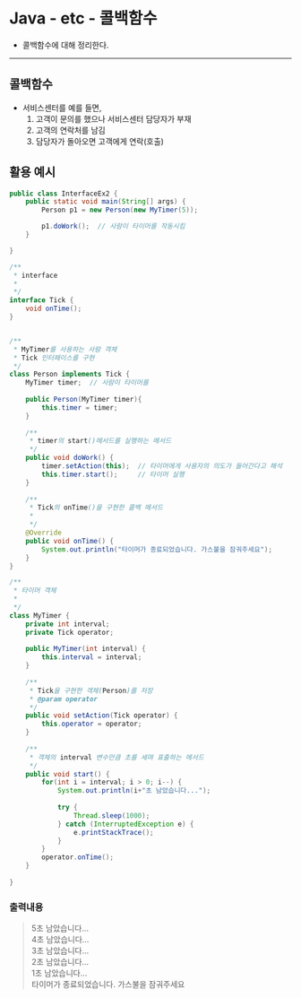 # Java - etc - 콜백함수
- 콜백함수에 대해 정리한다.

---

## 콜백함수
- 서비스센터를 예를 들면, 
  1. 고객이 문의를 했으나 서비스센터 담당자가 부재
  2. 고객의 연락처를 남김
  3. 담당자가 돌아오면 고객에게 연락(호출)

## 활용 예시
```java
public class InterfaceEx2 {
	public static void main(String[] args) {
		Person p1 = new Person(new MyTimer(5));

		p1.doWork();  // 사람이 타이머를 작동시킴
	}

}

/**
 * interface
 *
 */
interface Tick {
	void onTime();
}


/**
 * MyTimer를 사용하는 사람 객체
 * Tick 인터페이스를 구현
 */
class Person implements Tick {
	MyTimer timer;  // 사람이 타이머를 
	
	public Person(MyTimer timer){
		this.timer = timer;
	}
	
	/**
	 * timer의 start()메서드를 실행하는 메서드
	 */
	public void doWork() {
		timer.setAction(this);	// 타이머에게 사용자의 의도가 들어간다고 해석
		this.timer.start();		// 타이머 실행
	}
	
	/**
	 * Tick의 onTime()을 구현한 콜백 메서드
	 * 
	 */
	@Override
	public void onTime() {
		System.out.println("타이머가 종료되었습니다. 가스불을 잠궈주세요");
	}
}

/**
 * 타이머 객체
 *
 */
class MyTimer {
	private int interval;
	private Tick operator;
	
	public MyTimer(int interval) {
		this.interval = interval;
	}
	
	/**
	 * Tick을 구현한 객체(Person)를 저장 
	 * @param operator
	 */
	public void setAction(Tick operator) {
		this.operator = operator;
	}
	
	/**
	 * 객체의 interval 변수만큼 초를 세며 표출하는 메서드
	 */
	public void start() {
		for(int i = interval; i > 0; i--) {
			System.out.println(i+"초 남았습니다...");
			
			try {
				Thread.sleep(1000);
			} catch (InterruptedException e) {
				e.printStackTrace();
			}
		}
		operator.onTime();
	}
	
}
```

### 출력내용

> 5초 남았습니다...   
> 4초 남았습니다...   
> 3초 남았습니다...   
> 2초 남았습니다...   
> 1초 남았습니다...   
> 타이머가 종료되었습니다. 가스불을 잠궈주세요   

  
